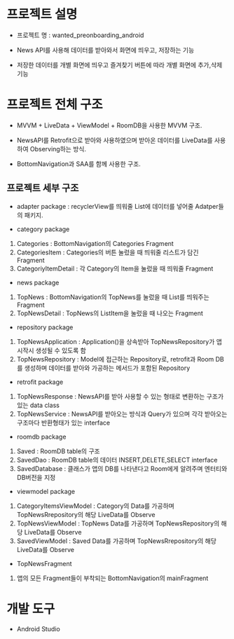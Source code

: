 # 프로젝트 설명

- 프로젝트 명 : wanted_preonboarding_android

- News API를 사용해 데이터를 받아와서 화면에 띄우고, 저장하는 기능

- 저장한 데이터를 개별 화면에 띄우고 즐겨찾기 버튼에 따라 개별 화면에 추가,삭제 기능


# 프로젝트 전체 구조

- MVVM + LiveData + ViewModel + RoomDB을 사용한 MVVM 구조.

- NewsAPI를 Retrofit으로 받아와 사용하였으며 받아온 데이터를 LiveData를 사용하여 Observing하는 방식.

- BottomNavigation과 SAA를 함께 사용한 구조.

## 프로젝트 세부 구조

- adapter package : recyclerView를 띄워줄 List에 데이터를 넣어줄 Adatper들의 패키지.

- category package 
 1. Categories : BottomNavigation의 Categories Fragment
 2. CategoriesItem : Categories의 버튼 눌렀을 때 띄워줄 리스트가 담긴 Fragment
 3. CategoriyItemDetail : 각 Category의 Item을 눌렀을 때 띄워줄 Fragment

- news package
 1. TopNews : BottomNavigation의 TopNews를 눌렀을 때 List를 띄워주는 Fragment
 2. TopNewsDetail : TopNews의 ListItem을 눌렀을 때 나오는 Fragment
 
 - repository package
 1. TopNewsApplication : Application()을 상속받아 TopNewsRepository가 앱 시작시 생성될 수 있도록 함
 2. TopNewsRepository : Model에 접근하는 Repository로, retrofit과 Room DB를 생성하며 데이터를 받아와 가공하는 메서드가 포함된 Repository

 - retrofit package
 1. TopNewsResponse : NewsAPI를 받아 사용할 수 있는 형태로 변환하는 구조가 있는 data class
 2. TopNewsService : NewsAPI를 받아오는 방식과 Query가 있으며 각각 받아오는 구조마다 반환형태가 있는 interface

 - roomdb package
 1. Saved : RoomDB table의 구조
 2. SavedDao : RoomDB table의 데이터 INSERT,DELETE,SELECT interface
 3. SavedDatabase : 클래스가 앱의 DB를 나타낸다고 Room에게 알려주며 엔터티와 DB버전을 지정

- viewmodel package
 1. CategoryItemsViewModel : Category의 Data를 가공하며 TopNewsRrepository의 해당 LiveData를 Observe
 2. TopNewsViewModel : TopNews Data를 가공하며 TopNewsRepository의 해당 LiveData를 Observe
 3. SavedViewModel : Saved Data를 가공하며 TopNewsRrepository의 해당 LiveData를 Observe

- TopNewsFragment
 1. 앱의 모든 Fragment들이 부착되는 BottomNavigation의 mainFragment


# 개발 도구

- Android Studio
